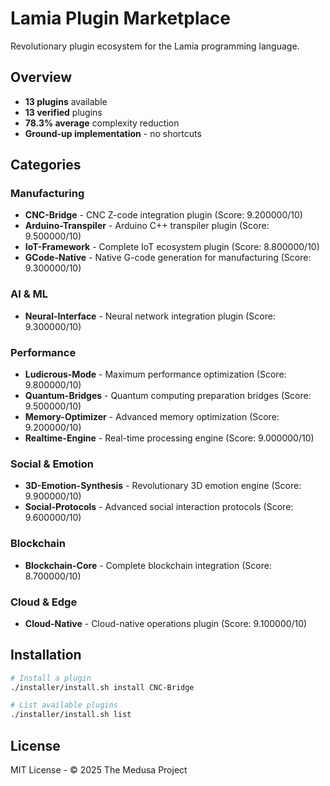# Lamia Plugin Marketplace

Revolutionary plugin ecosystem for the Lamia programming language.

## Overview

- **13 plugins** available
- **13 verified** plugins
- **78.3% average** complexity reduction
- **Ground-up implementation** - no shortcuts

## Categories

### Manufacturing

- **CNC-Bridge** - CNC Z-code integration plugin (Score: 9.200000/10)
- **Arduino-Transpiler** - Arduino C++ transpiler plugin (Score: 9.500000/10)
- **IoT-Framework** - Complete IoT ecosystem plugin (Score: 8.800000/10)
- **GCode-Native** - Native G-code generation for manufacturing (Score: 9.300000/10)


### AI & ML

- **Neural-Interface** - Neural network integration plugin (Score: 9.300000/10)

### Performance

- **Ludicrous-Mode** - Maximum performance optimization (Score: 9.800000/10)
- **Quantum-Bridges** - Quantum computing preparation bridges (Score: 9.500000/10)
- **Memory-Optimizer** - Advanced memory optimization (Score: 9.200000/10)
- **Realtime-Engine** - Real-time processing engine (Score: 9.000000/10)

### Social & Emotion

- **3D-Emotion-Synthesis** - Revolutionary 3D emotion engine (Score: 9.900000/10)
- **Social-Protocols** - Advanced social interaction protocols (Score: 9.600000/10)

### Blockchain

- **Blockchain-Core** - Complete blockchain integration (Score: 8.700000/10)

### Cloud & Edge

- **Cloud-Native** - Cloud-native operations plugin (Score: 9.100000/10)

## Installation

```bash
# Install a plugin
./installer/install.sh install CNC-Bridge

# List available plugins
./installer/install.sh list
```

## License

MIT License - © 2025 The Medusa Project
